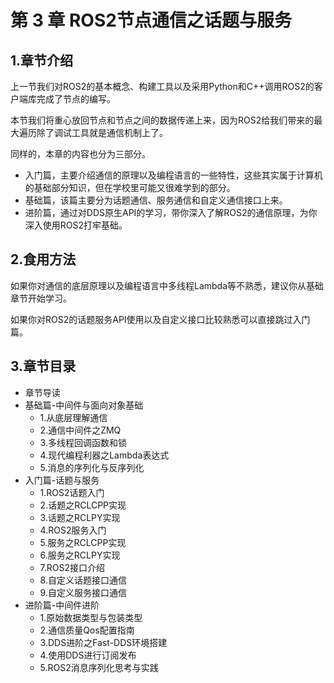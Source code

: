# 第 3 章 ROS2节点通信之话题与服务

## 1.章节介绍

上一节我们对ROS2的基本概念、构建工具以及采用Python和C++调用ROS2的客户端库完成了节点的编写。 

本节我们将重心放回节点和节点之间的数据传递上来，因为ROS2给我们带来的最大遍历除了调试工具就是通信机制上了。

同样的，本章的内容也分为三部分。

- 入门篇，主要介绍通信的原理以及编程语言的一些特性，这些其实属于计算机的基础部分知识，但在学校里可能又很难学到的部分。
- 基础篇，该篇主要分为话题通信、服务通信和自定义通信接口上来。
- 进阶篇，通过对DDS原生API的学习，带你深入了解ROS2的通信原理，为你深入使用ROS2打牢基础。

## 2.食用方法

如果你对通信的底层原理以及编程语言中多线程Lambda等不熟悉，建议你从基础章节开始学习。

如果你对ROS2的话题服务API使用以及自定义接口比较熟悉可以直接跳过入门篇。



## 3.章节目录

- 章节导读
- 基础篇-中间件与面向对象基础
  - 1.从底层理解通信
  - 2.通信中间件之ZMQ
  - 3.多线程回调函数和锁
  - 4.现代编程利器之Lambda表达式
  - 5.消息的序列化与反序列化
- 入门篇-话题与服务
  - 1.ROS2话题入门
  - 2.话题之RCLCPP实现
  - 3.话题之RCLPY实现
  - 4.ROS2服务入门
  - 5.服务之RCLCPP实现
  - 6.服务之RCLPY实现
  - 7.ROS2接口介绍
  - 8.自定义话题接口通信
  - 9.自定义服务接口通信
- 进阶篇-中间件进阶
  - 1.原始数据类型与包装类型
  - 2.通信质量Qos配置指南
  - 3.DDS进阶之Fast-DDS环境搭建
  - 4.使用DDS进行订阅发布
  - 5.ROS2消息序列化思考与实践 